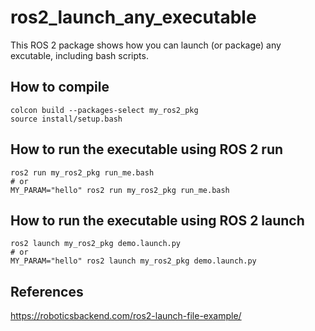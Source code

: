 # ros2_launch_any_executable

This ROS 2 package shows how you can launch (or package) any excutable, including bash scripts.

## How to compile

```
colcon build --packages-select my_ros2_pkg
source install/setup.bash
```

## How to run the executable using ROS 2 run

```
ros2 run my_ros2_pkg run_me.bash
# or
MY_PARAM="hello" ros2 run my_ros2_pkg run_me.bash
```


## How to run the executable using ROS 2 launch

```
ros2 launch my_ros2_pkg demo.launch.py
# or
MY_PARAM="hello" ros2 launch my_ros2_pkg demo.launch.py
```

## References

https://roboticsbackend.com/ros2-launch-file-example/

